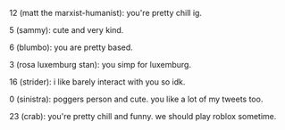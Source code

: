 12 (matt the marxist-humanist): you're pretty chill ig.

5 (sammy): cute and very kind.

6 (blumbo): you are pretty based.

3 (rosa luxemburg stan): you simp for luxemburg.

16 (strider): i like barely interact with you so idk.

0 (sinistra): poggers person and cute. you like a lot of my tweets too.

23 (crab): you're pretty chill and funny. we should play roblox sometime.
